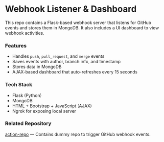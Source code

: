# Webhook Listener & Dashboard

This repo contains a Flask-based webhook server that listens for GitHub events and stores them in MongoDB. It also includes a UI dashboard to view webhook activities.

### Features
- Handles `push`, `pull_request`, and `merge` events
- Saves events with author, branch info, and timestamp
- Stores data in MongoDB
- AJAX-based dashboard that auto-refreshes every 15 seconds

### Tech Stack
- Flask (Python)
- MongoDB
- HTML + Bootstrap + JavaScript (AJAX)
- Ngrok for exposing local server

### Related Repository
[action-repo](https://github.com/Nithin-Siddhartha/action-repo) — Contains dummy repo to trigger GitHub webhook events.
